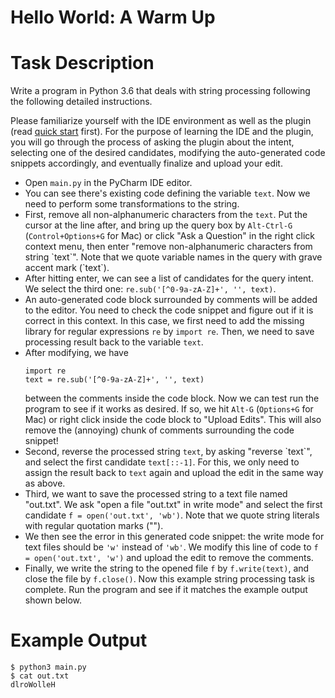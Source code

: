 # Hello World: A Warm Up

# Task Description

Write a program in Python 3.6 that deals with string processing following the following detailed instructions.

Please familiarize yourself with the IDE environment as well as the plugin (read [quick start](https://github.com/neulab/tranX-plugin#usage) first).
For the purpose of learning the IDE and the plugin, you will go through the process of asking the plugin about the intent, selecting one of the desired candidates, modifying the auto-generated code snippets accordingly, and eventually finalize and upload your edit.

- Open `main.py` in the PyCharm IDE editor.
- You can see there's existing code defining the variable `text`. Now we need to perform some transformations to the string.
- First, remove all non-alphanumeric characters from the `text`. Put the cursor at the line after, and bring up the query box by `Alt-Ctrl-G` (`Control+Options+G` for Mac) or click "Ask a Question" in the right click context menu, then enter "remove non-alphanumeric characters from string \`text\`". Note that we quote variable names in the query with grave accent mark (\`text\`).
- After hitting enter, we can see a list of candidates for the query intent. We select the third one: `re.sub('[^0-9a-zA-Z]+', '', text)`.
- An auto-generated code block surrounded by comments will be added to the editor. You need to check the code snippet and figure out if it is correct in this context. In this case, we first need to add the missing library for regular expressions `re` by `import re`. Then, we need to save processing result back to the variable `text`.
- After modifying, we have 
    ```
    import re
    text = re.sub('[^0-9a-zA-Z]+', '', text)
    ```
    between the comments inside the code block. Now we can test run the program to see if it works as desired. If so, we hit `Alt-G` (`Options+G` for Mac) or right click inside the code block to "Upload Edits". This will also remove the (annoying) chunk of comments surrounding the code snippet!
- Second, reverse the processed string `text`, by asking "reverse \`text\`", and select the first candidate `text[::-1]`. For this, we only need to assign the result back to `text` again and upload the edit in the same way as above.
- Third, we want to save the processed string to a text file named "out.txt". We ask "open a file "out.txt" in write mode" and select the first candidate `f = open('out.txt', 'wb')`. Note that we quote string literals with regular quotation marks ("").
- We then see the error in this generated code snippet: the write mode for text files should be `'w'` instead of `'wb'`. We modify this line of code to `f = open('out.txt', 'w')` and upload the edit to remove the comments.
- Finally, we write the string to the opened file `f` by `f.write(text)`, and close the file by `f.close()`. Now this example string processing task is complete. Run the program and see if it matches the example output shown below.


# Example Output

```
$ python3 main.py
$ cat out.txt
dlroWolleH
```